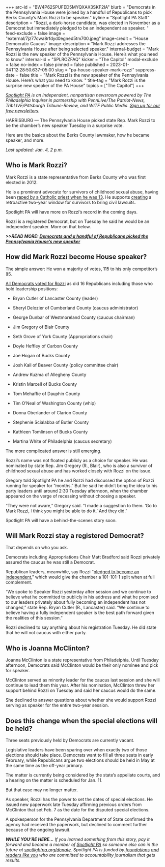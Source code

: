 +++
arc-id = "BW4P62SPUFED5MYQXAX3SKF2IA"
blurb = "Democrats in the Pennsylvania House were joined by a handful of Republicans to pick Berks County’s Mark Rozzi to be speaker."
byline = "Spotlight PA Staff"
description = "Rozzi, a dark-horse candidate, was elected in November as a Democrat but immediately pledged to be an independent as speaker. "
feed-exclude = false
image = "external/7jz77cwa8rfdyd0egned5tm700.jpeg"
image-credit = "House Democratic Caucus"
image-description = "Mark Rozzi addresses the Pennsylvania House after being selected speaker."
internal-budget = "Mark Rozzi is the new speaker of the Pennsylvania House. Here’s what you need to know."
internal-id = "SPLROZFAQ"
kicker = "The Capitol"
modal-exclude = false
no-index = false
pinned = false
published = 2023-01-04T12:28:50.637-05:00
slug = "pa-house-speaker-mark-rozzi"
suppress-date = false
title = "Mark Rozzi is the new speaker of the Pennsylvania House. Here’s what you need to know. "
title-tag = "Mark Rozzi is the surprise new speaker of the PA House"
topics = ["The Capitol"]
+++

<a href="https://www.spotlightpa.org/"><i>Spotlight PA</i></a><i> is an independent, nonpartisan newsroom powered by The Philadelphia Inquirer in partnership with PennLive/The Patriot-News, TribLIVE/Pittsburgh Tribune-Review, and WITF Public Media. </i><a href="https://www.spotlightpa.org/newsletters"><i>Sign up for our free newsletters</i></a><i>.</i>

HARRISBURG — The Pennsylvania House picked state Rep. Mark Rozzi to be the chamber’s new speaker Tuesday in a surprise vote.

Here are the basics about the Berks County lawmaker, how he became speaker, and more.

<i>Last updated: Jan. 4, 2 p.m.</i>

<script src="https://www.spotlightpa.org/embed.js" async></script><div data-spl-embed-version="1" data-spl-src="https://www.spotlightpa.org/embeds/tips/?flag_text=ASK%20SPOTLIGHT%20PA&tip_text=Do%20you%20have%20questions%20about%20Mark%20Rozzi%20or%20how%20he%20became%20speaker%20of%20the%20Pennsylvania%20House%3F%20Ask%20us%20below."></div>

## Who is Mark Rozzi?

Mark Rozzi is a state representative from Berks County who was first elected in 2012.

He is a prominent advocate for survivors of childhood sexual abuse, having been <a href="https://www.readingeagle.com/2019/08/15/a-year-after-priest-abuse-report-state-rep-mark-rozzi-of-berks-is-still-undaunted/">raped by a Catholic priest when he was 13</a>. He supports <a href="https://web.archive.org/20230104202457/https://www.pahouse.com/Rozzi/InTheNews/NewsRelease/?id=124314">creating</a> a retroactive two-year window for survivors to bring civil lawsuits.

Spotlight PA will have more on Rozzi’s record in the coming days.

Rozzi is a registered Democrat, but on Tuesday he said he would be an independent speaker. More on that below.

<i><b>&gt;&gt;READ MORE: </b></i><a href="https://www.spotlightpa.org/news/2023/01/pa-midterm-election-2022-house-majority-democrats-speaker-election/"><i><b>Democrats and a handful of Republicans picked the Pennsylvania House’s new speaker</b></i></a>

## How did Mark Rozzi become House speaker?

The simple answer: He won a majority of votes, 115 to his only competitor’s 85.

<a href="https://www.legis.state.pa.us/cfdocs/legis/RC/Public/rc_view_action2.cfm?sess_yr=2023&sess_ind=0&rc_body=H&rc_nbr=4">All Democrats voted for Rozzi</a> as did 16 Republicans including those who hold leadership positions:

- Bryan Cutler of Lancaster County (leader)

- Sheryl Delozier of Cumberland County (caucus administrator)

- George Dunbar of Westmoreland County (caucus chairman)

- Jim Gregory of Blair County

- Seth Grove of York County (Appropriations chair)

- Doyle Heffley of Carbon County

- Joe Hogan of Bucks County

- Josh Kail of Beaver County (policy committee chair)

- Andrew Kuzma of Allegheny County

- Kristin Marcell of Bucks County

- Tom Mehaffie of Dauphin County

- Tim O’Neal of Washington County (whip)

- Donna Oberlander of Clarion County

- Stephenie Scialabba of Butler County

- Kathleen Tomlinson of Bucks County

- Martina White of Philadelphia (caucus secretary)

The more complicated answer is still emerging.

Rozzi’s name was not floated publicly as a choice for speaker. He was nominated by state Rep. Jim Gregory (R., Blair), who is also a survivor of childhood sexual abuse and has worked closely with Rozzi on the issue.

Gregory told Spotlight PA he and Rozzi had discussed the option of Rozzi running for speaker for “months.” But he said he didn’t bring the idea to his party leaders until around 2:30 Tuesday afternoon, when the chamber appeared on the verge of recessing without choosing a speaker.

“They were not aware,” Gregory said. “I made a suggestion to them. ‘Go to Mark Rozzi, I think you might be able to do it.’ And they did.”

Spotlight PA will have a behind-the-scenes story soon.

<script src="https://www.spotlightpa.org/embed.js" async></script><div data-spl-embed-version="1" data-spl-src="https://www.spotlightpa.org/embeds/newsletter/"></div>


## Will Mark Rozzi stay a registered Democrat?

That depends on who you ask.

Democrats including Appropriations Chair Matt Bradford said Rozzi privately assured the caucus he was still a Democrat.

Republican leaders, meanwhile, say Rozzi “<a href="https://www.pahousegop.com/News/31708/Latest-News/Republican-Leaders-Congratulate-Rep-Mark-Rozzi-on-Being-Elected-Speaker-of-the-House">pledged to become an independent</a>,” which would give the chamber a 101-101-1 split when at full complement.

“We spoke to Speaker Rozzi yesterday after session and we continue to believe what he committed to publicly in his address and what he promised to our leaders privately about fully becoming an independent has not changed,” state Rep. Bryan Cutler (R., Lancaster) said. “We continue to believe having a fully independent speaker is the best path forward given the realities of this session.”

Rozzi declined to say anything about his registration Tuesday. He did state that he will not caucus with either party.

## Who is Joanna McClinton?

Joanna McClinton is a state representative from Philadelphia. Until Tuesday afternoon, Democrats said McClinton would be their only nominee and pick for speaker.

McClinton served as minority leader for the caucus last session and she will continue to lead them this year. After his nomination, McClinton threw her support behind Rozzi on Tuesday and said her caucus would do the same.

She declined to answer questions about whether she would support Rozzi serving as speaker for the entire two-year session.

## Does this change when the special elections will be held?

Three seats previously held by Democrats are currently vacant.

Legislative leaders have been sparing over when exactly two of those elections should take place. Democrats want to fill all three seats in early February, while Republicans argue two elections should be held in May at the same time as the off-year primary.

<script src="https://www.spotlightpa.org/embed.js" async></script><div data-spl-embed-version="1" data-spl-src="https://www.spotlightpa.org/embeds/donate/"></div>


The matter is currently being considered by the state’s appellate courts, and a hearing on the matter is scheduled for Jan. 11.

But that case may no longer matter.

As speaker, Rozzi has the power to set the dates of special elections. He issued new paperwork late Tuesday affirming previous orders from McClinton that set Feb. 7 as the date for the disputed special elections.

A spokesperson for the Pennsylvania Department of State confirmed the agency had received the paperwork, but declined to comment further because of the ongoing lawsuit.

<i><b>WHILE YOU’RE HERE...</b></i><i> If you learned something from this story, pay it forward and become a member of </i><a href="https://www.spotlightpa.org/"><i>Spotlight PA</i></a><i> so someone else can in the future at </i><a href="https://www.spotlightpa.org/donate"><i>spotlightpa.org/donate</i></a><i>. Spotlight PA is funded by</i><a href="https://www.spotlightpa.org/support"><i> foundations</i></a><i> </i><a href="https://www.spotlightpa.org/support"><i>and readers like you</i></a><i> who are committed to accountability journalism that gets results.</i>
